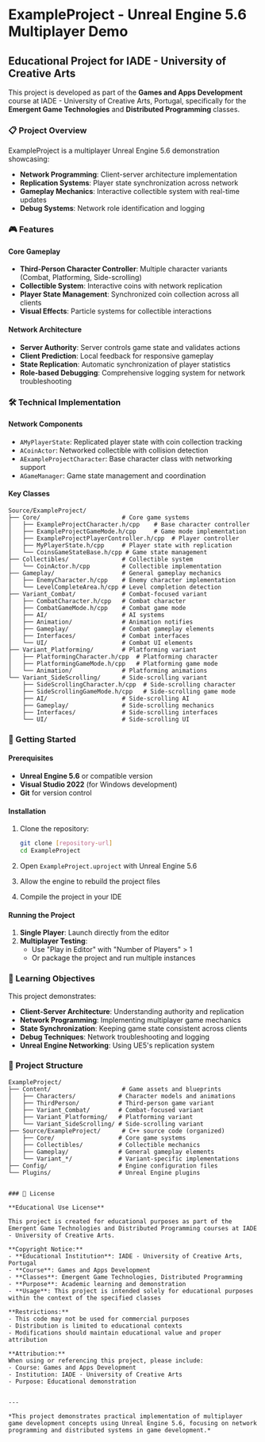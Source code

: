 # ExampleProject - Unreal Engine 5.6 Multiplayer Demo

## Educational Project for IADE - University of Creative Arts

This project is developed as part of the **Games and Apps Development** course at IADE - University of Creative Arts, Portugal, specifically for the **Emergent Game Technologies** and **Distributed Programming** classes.

### 📋 Project Overview

ExampleProject is a multiplayer Unreal Engine 5.6 demonstration showcasing:
- **Network Programming**: Client-server architecture implementation
- **Replication Systems**: Player state synchronization across network
- **Gameplay Mechanics**: Interactive collectible system with real-time updates
- **Debug Systems**: Network role identification and logging

### 🎮 Features

#### Core Gameplay
- **Third-Person Character Controller**: Multiple character variants (Combat, Platforming, Side-scrolling)
- **Collectible System**: Interactive coins with network replication
- **Player State Management**: Synchronized coin collection across all clients
- **Visual Effects**: Particle systems for collectible interactions

#### Network Architecture
- **Server Authority**: Server controls game state and validates actions
- **Client Prediction**: Local feedback for responsive gameplay
- **State Replication**: Automatic synchronization of player statistics
- **Role-based Debugging**: Comprehensive logging system for network troubleshooting

### 🛠️ Technical Implementation

#### Network Components
- `AMyPlayerState`: Replicated player state with coin collection tracking
- `ACoinActor`: Networked collectible with collision detection
- `AExampleProjectCharacter`: Base character class with networking support
- `AGameManager`: Game state management and coordination

#### Key Classes
```
Source/ExampleProject/
├── Core/                       # Core game systems
│   ├── ExampleProjectCharacter.h/cpp    # Base character controller
│   ├── ExampleProjectGameMode.h/cpp     # Game mode implementation
│   ├── ExampleProjectPlayerController.h/cpp  # Player controller
│   ├── MyPlayerState.h/cpp     # Player state with replication
│   └── CoinsGameStateBase.h/cpp # Game state management
├── Collectibles/               # Collectible system
│   └── CoinActor.h/cpp         # Collectible implementation
├── Gameplay/                   # General gameplay mechanics
│   ├── EnemyCharacter.h/cpp    # Enemy character implementation
│   └── LevelCompleteArea.h/cpp # Level completion detection
├── Variant_Combat/             # Combat-focused variant
│   ├── CombatCharacter.h/cpp   # Combat character
│   ├── CombatGameMode.h/cpp    # Combat game mode
│   ├── AI/                     # AI systems
│   ├── Animation/              # Animation notifies
│   ├── Gameplay/               # Combat gameplay elements
│   ├── Interfaces/             # Combat interfaces
│   └── UI/                     # Combat UI elements
├── Variant_Platforming/        # Platforming variant
│   ├── PlatformingCharacter.h/cpp  # Platforming character
│   ├── PlatformingGameMode.h/cpp   # Platforming game mode
│   └── Animation/              # Platforming animations
└── Variant_SideScrolling/      # Side-scrolling variant
    ├── SideScrollingCharacter.h/cpp  # Side-scrolling character
    ├── SideScrollingGameMode.h/cpp   # Side-scrolling game mode
    ├── AI/                     # Side-scrolling AI
    ├── Gameplay/               # Side-scrolling mechanics
    ├── Interfaces/             # Side-scrolling interfaces
    └── UI/                     # Side-scrolling UI
```

### 🚀 Getting Started

#### Prerequisites
- **Unreal Engine 5.6** or compatible version
- **Visual Studio 2022** (for Windows development)
- **Git** for version control

#### Installation
1. Clone the repository:
   ```bash
   git clone [repository-url]
   cd ExampleProject
   ```

2. Open `ExampleProject.uproject` with Unreal Engine 5.6

3. Allow the engine to rebuild the project files

4. Compile the project in your IDE

#### Running the Project
1. **Single Player**: Launch directly from the editor
2. **Multiplayer Testing**: 
   - Use "Play in Editor" with "Number of Players" > 1
   - Or package the project and run multiple instances

### 🎯 Learning Objectives

This project demonstrates:
- **Client-Server Architecture**: Understanding authority and replication
- **Network Programming**: Implementing multiplayer game mechanics
- **State Synchronization**: Keeping game state consistent across clients
- **Debug Techniques**: Network troubleshooting and logging
- **Unreal Engine Networking**: Using UE5's replication system

### 📁 Project Structure

```
ExampleProject/
├── Content/                    # Game assets and blueprints
│   ├── Characters/            # Character models and animations
│   ├── ThirdPerson/           # Third-person game variant
│   ├── Variant_Combat/        # Combat-focused variant
│   ├── Variant_Platforming/   # Platforming variant
│   └── Variant_SideScrolling/ # Side-scrolling variant
├── Source/ExampleProject/      # C++ source code (organized)
│   ├── Core/                  # Core game systems
│   ├── Collectibles/          # Collectible mechanics
│   ├── Gameplay/              # General gameplay elements
│   └── Variant_*/             # Variant-specific implementations
├── Config/                    # Engine configuration files
└── Plugins/                   # Unreal Engine plugins


### 📄 License

**Educational Use License**

This project is created for educational purposes as part of the Emergent Game Technologies and Distributed Programming courses at IADE - University of Creative Arts.

**Copyright Notice:**
- **Educational Institution**: IADE - University of Creative Arts, Portugal
- **Course**: Games and Apps Development
- **Classes**: Emergent Game Technologies, Distributed Programming
- **Purpose**: Academic learning and demonstration
- **Usage**: This project is intended solely for educational purposes within the context of the specified classes

**Restrictions:**
- This code may not be used for commercial purposes
- Distribution is limited to educational contexts
- Modifications should maintain educational value and proper attribution

**Attribution:**
When using or referencing this project, please include:
- Course: Games and Apps Development
- Institution: IADE - University of Creative Arts
- Purpose: Educational demonstration


---

*This project demonstrates practical implementation of multiplayer game development concepts using Unreal Engine 5.6, focusing on network programming and distributed systems in game development.*
